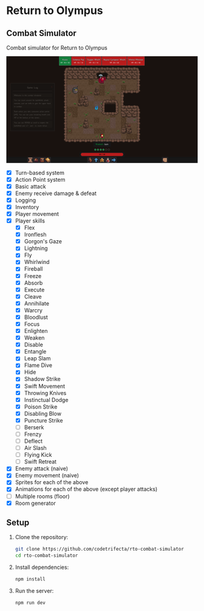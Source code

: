 # Return to Olympus

## Combat Simulator

Combat simulator for Return to Olympus

![Current state of combat simulator](combat-simulator.png)

- [x] Turn-based system
- [x] Action Point system
- [x] Basic attack
- [x] Enemy receive damage & defeat
- [x] Logging
- [x] Inventory
- [x] Player movement
- [x] Player skills
  - [x] Flex
  - [x] Ironflesh
  - [x] Gorgon's Gaze
  - [x] Lightning
  - [x] Fly
  - [x] Whirlwind
  - [x] Fireball
  - [x] Freeze
  - [x] Absorb
  - [x] Execute
  - [x] Cleave
  - [x] Annihilate
  - [x] Warcry
  - [x] Bloodlust
  - [x] Focus
  - [x] Enlighten
  - [x] Weaken
  - [x] Disable
  - [x] Entangle
  - [x] Leap Slam
  - [x] Flame Dive
  - [x] Hide
  - [x] Shadow Strike
  - [x] Swift Movement
  - [x] Throwing Knives
  - [x] Instinctual Dodge
  - [x] Poison Strike
  - [x] Disabling Blow
  - [x] Puncture Strike
  - [ ] Berserk
  - [ ] Frenzy
  - [ ] Deflect
  - [ ] Air Slash
  - [ ] Flying Kick
  - [ ] Swift Retreat
- [x] Enemy attack (naive)
- [x] Enemy movement (naive)
- [x] Sprites for each of the above
- [x] Animations for each of the above (except player attacks)
- [ ] Multiple rooms (floor)
- [x] Room generator

## Setup

1. Clone the repository:

   ```bash
   git clone https://github.com/codetrifecta/rto-combat-simulator
   cd rto-combat-simulator
   ```

2. Install dependencies:

   ```bash
   npm install
   ```

3. Run the server:
   ```bash
   npm run dev
   ```
